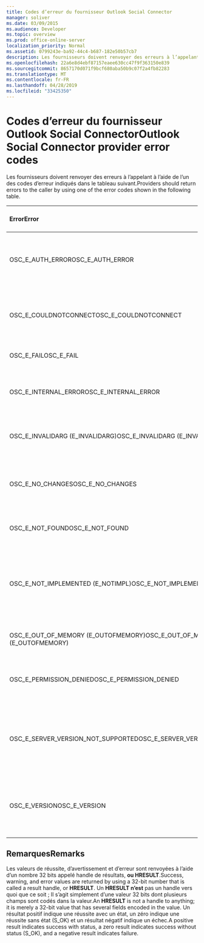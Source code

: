 ```yaml
---
title: Codes d’erreur du fournisseur Outlook Social Connector
manager: soliver
ms.date: 03/09/2015
ms.audience: Developer
ms.topic: overview
ms.prod: office-online-server
localization_priority: Normal
ms.assetid: 0799243e-ba92-44c4-b687-182e50b57cb7
description: Les fournisseurs doivent renvoyer des erreurs à l’appelant à l’aide de l’un des codes d’erreur indiqués dans le tableau suivant.
ms.openlocfilehash: 22a6e8d4ebf87157eaee630cc47f9f363150e839
ms.sourcegitcommit: 8657170d071f9bcf680aba50b9c07f2a4fb82283
ms.translationtype: MT
ms.contentlocale: fr-FR
ms.lasthandoff: 04/28/2019
ms.locfileid: "33425350"
---
```

# <a name="outlook-social-connector-provider-error-codes"></a><span data-ttu-id="a6753-103">Codes d’erreur du fournisseur Outlook Social Connector</span><span class="sxs-lookup"><span data-stu-id="a6753-103">Outlook Social Connector provider error codes</span></span>

<span data-ttu-id="a6753-104">Les fournisseurs doivent renvoyer des erreurs à l’appelant à l’aide de l’un des codes d’erreur indiqués dans le tableau suivant.</span><span class="sxs-lookup"><span data-stu-id="a6753-104">Providers should return errors to the caller by using one of the error codes shown in the following table.</span></span> 
  
|<span data-ttu-id="a6753-105">**Error**</span><span class="sxs-lookup"><span data-stu-id="a6753-105">**Error**</span></span>|<span data-ttu-id="a6753-106">**Code d’erreur (hexadécimal)**</span><span class="sxs-lookup"><span data-stu-id="a6753-106">**Error code (hexadecimal)**</span></span>|<span data-ttu-id="a6753-107">**Description**</span><span class="sxs-lookup"><span data-stu-id="a6753-107">**Description**</span></span>|
|:-----|:-----|:-----|
|<span data-ttu-id="a6753-108">OSC_E_AUTH_ERROR</span><span class="sxs-lookup"><span data-stu-id="a6753-108">OSC_E_AUTH_ERROR</span></span>  <br/> |<span data-ttu-id="a6753-109">0x80041404</span><span class="sxs-lookup"><span data-stu-id="a6753-109">0x80041404</span></span>  <br/> |<span data-ttu-id="a6753-110">Échec de l’authentification sur le réseau du site de réseau social.</span><span class="sxs-lookup"><span data-stu-id="a6753-110">Authentication failed on the network of the social network site.</span></span>  <br/> |
|<span data-ttu-id="a6753-111">OSC_E_COULDNOTCONNECT</span><span class="sxs-lookup"><span data-stu-id="a6753-111">OSC_E_COULDNOTCONNECT</span></span>  <br/> |<span data-ttu-id="a6753-112">0x80041402</span><span class="sxs-lookup"><span data-stu-id="a6753-112">0x80041402</span></span>  <br/> |<span data-ttu-id="a6753-113">Aucune connexion n’est disponible pour se connecter au site de réseau social.</span><span class="sxs-lookup"><span data-stu-id="a6753-113">No connection is available to connect to the social network site.</span></span>  <br/> |
|<span data-ttu-id="a6753-114">OSC_E_FAIL</span><span class="sxs-lookup"><span data-stu-id="a6753-114">OSC_E_FAIL</span></span>  <br/> |<span data-ttu-id="a6753-115">0x80004005</span><span class="sxs-lookup"><span data-stu-id="a6753-115">0x80004005</span></span>  <br/> |<span data-ttu-id="a6753-116">Erreur d’échec générale.</span><span class="sxs-lookup"><span data-stu-id="a6753-116">General failure error.</span></span>  <br/> |
|<span data-ttu-id="a6753-117">OSC_E_INTERNAL_ERROR</span><span class="sxs-lookup"><span data-stu-id="a6753-117">OSC_E_INTERNAL_ERROR</span></span>  <br/> |<span data-ttu-id="a6753-118">0x80041400</span><span class="sxs-lookup"><span data-stu-id="a6753-118">0x80041400</span></span>  <br/> |<span data-ttu-id="a6753-119">Une erreur interne s’est produite en raison d’une opération non valide.</span><span class="sxs-lookup"><span data-stu-id="a6753-119">An internal error occurred because of an invalid operation.</span></span>  <br/> |
|<span data-ttu-id="a6753-120">OSC_E_INVALIDARG (E_INVALIDARG)</span><span class="sxs-lookup"><span data-stu-id="a6753-120">OSC_E_INVALIDARG (E_INVALIDARG)</span></span>  <br/> |<span data-ttu-id="a6753-121">0x80070057</span><span class="sxs-lookup"><span data-stu-id="a6753-121">0x80070057</span></span>  <br/> |<span data-ttu-id="a6753-122">Un argument non valide a été transmis à une fonction.</span><span class="sxs-lookup"><span data-stu-id="a6753-122">An invalid argument was passed to a function.</span></span>  <br/> |
|<span data-ttu-id="a6753-123">OSC_E_NO_CHANGES</span><span class="sxs-lookup"><span data-stu-id="a6753-123">OSC_E_NO_CHANGES</span></span>  <br/> |<span data-ttu-id="a6753-124">0x80041406</span><span class="sxs-lookup"><span data-stu-id="a6753-124">0x80041406</span></span>  <br/> |<span data-ttu-id="a6753-125">Aucune modification n’a été apportée depuis la dernière synchronisation.</span><span class="sxs-lookup"><span data-stu-id="a6753-125">No changes have occurred since the last synchronization.</span></span>  <br/> |
|<span data-ttu-id="a6753-126">OSC_E_NOT_FOUND</span><span class="sxs-lookup"><span data-stu-id="a6753-126">OSC_E_NOT_FOUND</span></span>  <br/> |<span data-ttu-id="a6753-127">0x80041405</span><span class="sxs-lookup"><span data-stu-id="a6753-127">0x80041405</span></span>  <br/> |<span data-ttu-id="a6753-128">Impossible de trouver une ressource.</span><span class="sxs-lookup"><span data-stu-id="a6753-128">A resource cannot be found.</span></span>  <br/> |
|<span data-ttu-id="a6753-129">OSC_E_NOT_IMPLEMENTED (E_NOTIMPL)</span><span class="sxs-lookup"><span data-stu-id="a6753-129">OSC_E_NOT_IMPLEMENTED (E_NOTIMPL)</span></span>  <br/> |<span data-ttu-id="a6753-130">0x80004001</span><span class="sxs-lookup"><span data-stu-id="a6753-130">0x80004001</span></span>  <br/> |<span data-ttu-id="a6753-131">La demande au site de réseau social est valide mais n’a pas été implémentée par le site de réseau social.</span><span class="sxs-lookup"><span data-stu-id="a6753-131">The request to the social network site is valid but has not been implemented by the social network site.</span></span>  <br/> |
|<span data-ttu-id="a6753-132">OSC_E_OUT_OF_MEMORY (E_OUTOFMEMORY)</span><span class="sxs-lookup"><span data-stu-id="a6753-132">OSC_E_OUT_OF_MEMORY (E_OUTOFMEMORY)</span></span>  <br/> |<span data-ttu-id="a6753-133">0x8007000E</span><span class="sxs-lookup"><span data-stu-id="a6753-133">0x8007000E</span></span>  <br/> |<span data-ttu-id="a6753-134">Une erreur de mémoire est survenue.</span><span class="sxs-lookup"><span data-stu-id="a6753-134">An out-of-memory error occurred.</span></span>  <br/> |
|<span data-ttu-id="a6753-135">OSC_E_PERMISSION_DENIED</span><span class="sxs-lookup"><span data-stu-id="a6753-135">OSC_E_PERMISSION_DENIED</span></span>  <br/> |<span data-ttu-id="a6753-136">0x80041403</span><span class="sxs-lookup"><span data-stu-id="a6753-136">0x80041403</span></span>  <br/> |<span data-ttu-id="a6753-137">Le fournisseur OSC a refusé l’autorisation pour la ressource.</span><span class="sxs-lookup"><span data-stu-id="a6753-137">The OSC provider denied permission for the resource.</span></span>  <br/> |
|<span data-ttu-id="a6753-138">OSC_E_SERVER_VERSION_NOT_SUPPORTED</span><span class="sxs-lookup"><span data-stu-id="a6753-138">OSC_E_SERVER_VERSION_NOT_SUPPORTED</span></span>  <br/> |<span data-ttu-id="a6753-139">0x80041406</span><span class="sxs-lookup"><span data-stu-id="a6753-139">0x80041406</span></span>  <br/> |<span data-ttu-id="a6753-140">La version du serveur pour configurer le compte de réseau social n’est pas prise en charge.</span><span class="sxs-lookup"><span data-stu-id="a6753-140">The version of the server to configure the social network account is not supported.</span></span>  <br/> |
|<span data-ttu-id="a6753-141">OSC_E_VERSION</span><span class="sxs-lookup"><span data-stu-id="a6753-141">OSC_E_VERSION</span></span>  <br/> |<span data-ttu-id="a6753-142">0x80041401</span><span class="sxs-lookup"><span data-stu-id="a6753-142">0x80041401</span></span>  <br/> |<span data-ttu-id="a6753-143">Le fournisseur ne prend pas en charge cette version de l’extensibilité du fournisseur OSC.</span><span class="sxs-lookup"><span data-stu-id="a6753-143">The provider does not support this version of OSC provider extensibility.</span></span>  <br/> |
   
## <a name="remarks"></a><span data-ttu-id="a6753-144">Remarques</span><span class="sxs-lookup"><span data-stu-id="a6753-144">Remarks</span></span>

<span data-ttu-id="a6753-145">Les valeurs de réussite, d’avertissement et d’erreur sont renvoyées à l’aide d’un nombre 32 bits appelé handle de résultats, **ou HRESULT**.</span><span class="sxs-lookup"><span data-stu-id="a6753-145">Success, warning, and error values are returned by using a 32-bit number that is called a result handle, or **HRESULT**.</span></span> <span data-ttu-id="a6753-146">Un **HRESULT n’est** pas un handle vers quoi que ce soit ; Il s’agit simplement d’une valeur 32 bits dont plusieurs champs sont codés dans la valeur.</span><span class="sxs-lookup"><span data-stu-id="a6753-146">An **HRESULT** is not a handle to anything; it is merely a 32-bit value that has several fields encoded in the value.</span></span> <span data-ttu-id="a6753-147">Un résultat positif indique une réussite avec un état, un zéro indique une réussite sans état (S_OK) et un résultat négatif indique un échec.</span><span class="sxs-lookup"><span data-stu-id="a6753-147">A positive result indicates success with status, a zero result indicates success without status (S_OK), and a negative result indicates failure.</span></span> 
  


